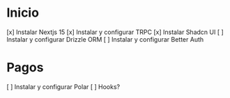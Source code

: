 # Inicio

[x] Instalar Nextjs 15
[x] Instalar y configurar TRPC
[x] Instalar Shadcn UI
[ ] Instalar y configurar Drizzle ORM
[ ] Instalar y configurar Better Auth

# Pagos
[ ] Instalar y configurar Polar
[ ] Hooks?
